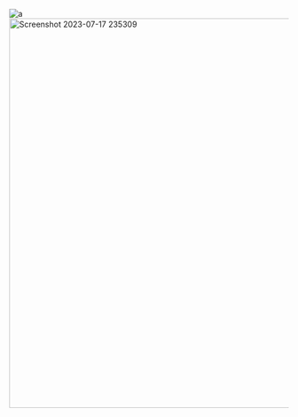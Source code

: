 ![a](https://github.com/SOUROV-A01/assignment_10/assets/81095410/98a648f4-a1c3-4958-92e3-464c020220da)
<img width="701" alt="Screenshot 2023-07-17 235309" src="https://github.com/SOUROV-A01/assignment_10/assets/81095410/0dce3149-66cc-4483-b126-f72b2b8d053a">


